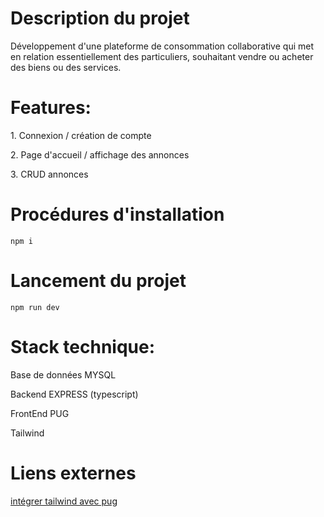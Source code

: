 <h1>Description du projet</h1>

<p>Développement d'une plateforme de consommation collaborative qui met en relation essentiellement des particuliers, souhaitant vendre ou acheter des biens ou des services.</p>


<h1>Features:</h1>
<p>1. Connexion / création de compte</p>
<p>2. Page d'accueil / affichage des annonces</p>
<p>3. CRUD annonces</p>


<h1>Procédures d'installation</h1>

```
npm i
```


<h1>Lancement du projet</h1>

```
npm run dev
```


<h1>Stack technique:</h1>

<p>Base de données MYSQL</p>
<p>Backend EXPRESS (typescript)</p>
<p>FrontEnd PUG</p>
<p>Tailwind</p>


<h1>Liens externes</h1>

<a href="https://daily.dev/blog/how-to-use-tailwindcss-with-node-js-express-and-pug" target="_blanck">intégrer tailwind avec pug</a>
